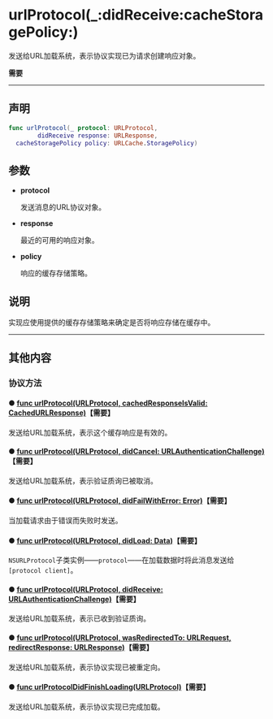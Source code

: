 # urlProtocol(_:didReceive:cacheStoragePolicy:)

发送给URL加载系统，表示协议实现已为请求创建响应对象。

**需要**

---
## 声明

```swift
func urlProtocol(_ protocol: URLProtocol, 
        didReceive response: URLResponse, 
  cacheStoragePolicy policy: URLCache.StoragePolicy)
```

## 参数

* **protocol**

  发送消息的URL协议对象。

* **response**

  最近的可用的响应对象。

* **policy**

  响应的缓存存储策略。

## 说明

实现应使用提供的缓存存储策略来确定是否将响应存储在缓存中。

---
## 其他内容

### 协议方法

#### ● [func urlProtocol(URLProtocol, cachedResponseIsValid: CachedURLResponse)](./urlProtocol-cachedResponseIsValid.md)**【需要】**

发送给URL加载系统，表示这个缓存响应是有效的。

#### ● [func urlProtocol(URLProtocol, didCancel: URLAuthenticationChallenge)](./urlProtocol-didCancel.md)**【需要】**

发送给URL加载系统，表示验证质询已被取消。

#### ● [func urlProtocol(URLProtocol, didFailWithError: Error)](./urlProtocol-didFailWithError.md)**【需要】**

当加载请求由于错误而失败时发送。

#### ● [func urlProtocol(URLProtocol, didLoad: Data)](./urlProtocol-didLoad.md)**【需要】**

`NSURLProtocol`子类实例——`protocol`——在加载数据时将此消息发送给`[protocol client]`。

#### ● [func urlProtocol(URLProtocol, didReceive: URLAuthenticationChallenge)](./urlProtocol-didReceive.md)**【需要】**

发送给URL加载系统，表示已收到验证质询。

#### ● [func urlProtocol(URLProtocol, wasRedirectedTo: URLRequest, redirectResponse: URLResponse)](./urlProtocol-wasRedirectedTo-redirectResponse.md)**【需要】**

发送给URL加载系统，表示协议实现已被重定向。

#### ● [func urlProtocolDidFinishLoading(URLProtocol)](。/urlProtocolDidFinishLoading.md)**【需要】**

发送给URL加载系统，表示协议实现已完成加载。
